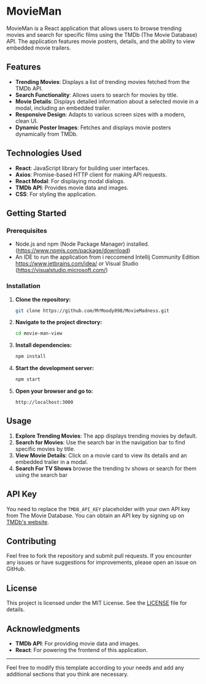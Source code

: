 # MovieMan

MovieMan is a React application that allows users to browse trending movies and search for specific films using the TMDb (The Movie Database) API. The application features movie posters, details, and the ability to view embedded movie trailers.

## Features

- **Trending Movies**: Displays a list of trending movies fetched from the TMDb API.
- **Search Functionality**: Allows users to search for movies by title.
- **Movie Details**: Displays detailed information about a selected movie in a modal, including an embedded trailer.
- **Responsive Design**: Adapts to various screen sizes with a modern, clean UI.
- **Dynamic Poster Images**: Fetches and displays movie posters dynamically from TMDb.

## Technologies Used

- **React**: JavaScript library for building user interfaces.
- **Axios**: Promise-based HTTP client for making API requests.
- **React Modal**: For displaying modal dialogs.
- **TMDb API**: Provides movie data and images.
- **CSS**: For styling the application.

## Getting Started

### Prerequisites

- Node.js and npm (Node Package Manager) installed. (https://www.npmjs.com/package/download)
- An IDE to run the application from i reccomend Intellij Community Edition https://www.jetbrains.com/idea/ or Visual Studio (https://visualstudio.microsoft.com/)

### Installation

1. **Clone the repository:**

    ```bash
    git clone https://github.com/MrMoody098/MovieMadness.git
    ```

2. **Navigate to the project directory:**

    ```bash
    cd movie-man-view
    ```

3. **Install dependencies:**

    ```bash
    npm install
    ```

4. **Start the development server:**

    ```bash
    npm start
    ```

5. **Open your browser and go to:**

    ```
    http://localhost:3000
    ```

## Usage

1. **Explore Trending Movies**: The app displays trending movies by default.
2. **Search for Movies**: Use the search bar in the navigation bar to find specific movies by title.
3. **View Movie Details**: Click on a movie card to view its details and an embedded trailer in a modal.
4. **Search For TV Shows** browse the trending tv shows or search for them using the search bar
## API Key

You need to replace the `TMDB_API_KEY` placeholder with your own API key from The Movie Database. You can obtain an API key by signing up on [TMDb's website](https://www.themoviedb.org/).

## Contributing

Feel free to fork the repository and submit pull requests. If you encounter any issues or have suggestions for improvements, please open an issue on GitHub.

## License

This project is licensed under the MIT License. See the [LICENSE](LICENSE) file for details.

## Acknowledgments

- **TMDb API**: For providing movie data and images.
- **React**: For powering the frontend of this application.

---

Feel free to modify this template according to your needs and add any additional sections that you think are necessary.
